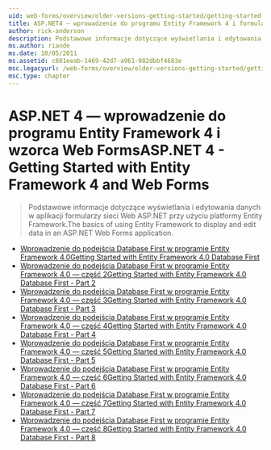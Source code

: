 ```yaml
---
uid: web-forms/overview/older-versions-getting-started/getting-started-with-ef/index
title: ASP.NET4 — wprowadzenie do programu Entity Framework 4 i formularzy sieci Web | Dokumentacja firmy Microsoft
author: rick-anderson
description: Podstawowe informacje dotyczące wyświetlania i edytowania danych w aplikacji formularzy sieci Web ASP.NET przy użyciu platformy Entity Framework.
ms.author: riande
ms.date: 10/05/2011
ms.assetid: c801eeab-1469-42d7-a961-082dbbf4683e
msc.legacyurl: /web-forms/overview/older-versions-getting-started/getting-started-with-ef
msc.type: chapter
---
```

<a name="aspnet-4---getting-started-with-entity-framework-4-and-web-forms"></a><span data-ttu-id="fb018-103">ASP.NET 4 — wprowadzenie do programu Entity Framework 4 i wzorca Web Forms</span><span class="sxs-lookup"><span data-stu-id="fb018-103">ASP.NET 4 - Getting Started with Entity Framework 4 and Web Forms</span></span>
====================
> <span data-ttu-id="fb018-104">Podstawowe informacje dotyczące wyświetlania i edytowania danych w aplikacji formularzy sieci Web ASP.NET przy użyciu platformy Entity Framework.</span><span class="sxs-lookup"><span data-stu-id="fb018-104">The basics of using Entity Framework to display and edit data in an ASP.NET Web Forms application.</span></span>


- [<span data-ttu-id="fb018-105">Wprowadzenie do podejścia Database First w programie Entity Framework 4.0</span><span class="sxs-lookup"><span data-stu-id="fb018-105">Getting Started with Entity Framework 4.0 Database First</span></span>](the-entity-framework-and-aspnet-getting-started-part-1.md)
- [<span data-ttu-id="fb018-106">Wprowadzenie do podejścia Database First w programie Entity Framework 4.0 — część 2</span><span class="sxs-lookup"><span data-stu-id="fb018-106">Getting Started with Entity Framework 4.0 Database First - Part 2</span></span>](the-entity-framework-and-aspnet-getting-started-part-2.md)
- [<span data-ttu-id="fb018-107">Wprowadzenie do podejścia Database First w programie Entity Framework 4.0 — część 3</span><span class="sxs-lookup"><span data-stu-id="fb018-107">Getting Started with Entity Framework 4.0 Database First - Part 3</span></span>](the-entity-framework-and-aspnet-getting-started-part-3.md)
- [<span data-ttu-id="fb018-108">Wprowadzenie do podejścia Database First w programie Entity Framework 4.0 — część 4</span><span class="sxs-lookup"><span data-stu-id="fb018-108">Getting Started with Entity Framework 4.0 Database First - Part 4</span></span>](the-entity-framework-and-aspnet-getting-started-part-4.md)
- [<span data-ttu-id="fb018-109">Wprowadzenie do podejścia Database First w programie Entity Framework 4.0 — część 5</span><span class="sxs-lookup"><span data-stu-id="fb018-109">Getting Started with Entity Framework 4.0 Database First - Part 5</span></span>](the-entity-framework-and-aspnet-getting-started-part-5.md)
- [<span data-ttu-id="fb018-110">Wprowadzenie do podejścia Database First w programie Entity Framework 4.0 — część 6</span><span class="sxs-lookup"><span data-stu-id="fb018-110">Getting Started with Entity Framework 4.0 Database First - Part 6</span></span>](the-entity-framework-and-aspnet-getting-started-part-6.md)
- [<span data-ttu-id="fb018-111">Wprowadzenie do podejścia Database First w programie Entity Framework 4.0 — część 7</span><span class="sxs-lookup"><span data-stu-id="fb018-111">Getting Started with Entity Framework 4.0 Database First - Part 7</span></span>](the-entity-framework-and-aspnet-getting-started-part-7.md)
- [<span data-ttu-id="fb018-112">Wprowadzenie do podejścia Database First w programie Entity Framework 4.0 — część 8</span><span class="sxs-lookup"><span data-stu-id="fb018-112">Getting Started with Entity Framework 4.0 Database First - Part 8</span></span>](the-entity-framework-and-aspnet-getting-started-part-8.md)
